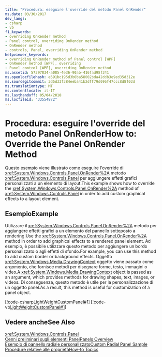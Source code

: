 ```yaml
---
title: "Procedura: eseguire l'override del metodo Panel OnRender"
ms.date: 03/30/2017
dev_langs:
- csharp
- vb
f1_keywords:
- overriding OnRender method
- Panel control, overriding OnRender method
- OnRender method
- controls, Panel, overriding OnRender method
helpviewer_keywords:
- overriding OnRender method of Panel control [WPF]
- OnRender method [WPF], overriding
- Panel control [WPF], overriding OnRender method
ms.assetid: 57397834-a085-4e36-90ab-416fad98f341
ms.openlocfilehash: e591bc195d3b0ba58002bda42ddb3e9ed35d312e
ms.sourcegitcommit: 3d5d33f384eeba41b2dff79d096f47ccc8d8f03d
ms.translationtype: MT
ms.contentlocale: it-IT
ms.lasthandoff: 05/04/2018
ms.locfileid: "33554872"
---
```

# <a name="how-to-override-the-panel-onrender-method"></a><span data-ttu-id="365c4-102">Procedura: eseguire l'override del metodo Panel OnRender</span><span class="sxs-lookup"><span data-stu-id="365c4-102">How to: Override the Panel OnRender Method</span></span>
<span data-ttu-id="365c4-103">Questo esempio viene illustrato come eseguire l'override di <xref:System.Windows.Controls.Panel.OnRender%2A> metodo <xref:System.Windows.Controls.Panel> per aggiungere effetti grafici personalizzati a un elemento di layout.</span><span class="sxs-lookup"><span data-stu-id="365c4-103">This example shows how to override the <xref:System.Windows.Controls.Panel.OnRender%2A> method of <xref:System.Windows.Controls.Panel> in order to add custom graphical effects to a layout element.</span></span>  
  
## <a name="example"></a><span data-ttu-id="365c4-104">Esempio</span><span class="sxs-lookup"><span data-stu-id="365c4-104">Example</span></span>  
 <span data-ttu-id="365c4-105">Utilizzare il <xref:System.Windows.Controls.Panel.OnRender%2A> metodo per aggiungere effetti grafici a un elemento del pannello sottoposto a rendering.</span><span class="sxs-lookup"><span data-stu-id="365c4-105">Use the <xref:System.Windows.Controls.Panel.OnRender%2A> method in order to add graphical effects to a rendered panel element.</span></span> <span data-ttu-id="365c4-106">Ad esempio, è possibile utilizzare questo metodo per aggiungere un bordo personalizzato o agli effetti di sfondo.</span><span class="sxs-lookup"><span data-stu-id="365c4-106">For example, you can use this method to add custom border or background effects.</span></span> <span data-ttu-id="365c4-107">Oggetto <xref:System.Windows.Media.DrawingContext> oggetto viene passato come argomento, che fornisce metodi per disegnare forme, testo, immagini o video.</span><span class="sxs-lookup"><span data-stu-id="365c4-107">A <xref:System.Windows.Media.DrawingContext> object is passed as an argument, which provides methods for drawing shapes, text, images, or videos.</span></span> <span data-ttu-id="365c4-108">Di conseguenza, questo metodo è utile per la personalizzazione di un oggetto panel.</span><span class="sxs-lookup"><span data-stu-id="365c4-108">As a result, this method is useful for customization of a panel object.</span></span>  
  
 [!code-csharp[LightWeightCustomPanel#1](../../../../samples/snippets/csharp/VS_Snippets_Wpf/LightWeightCustomPanel/CSharp/OffsetPanel.cs#1)]
 [!code-vb[LightWeightCustomPanel#1](../../../../samples/snippets/visualbasic/VS_Snippets_Wpf/LightWeightCustomPanel/visualbasic/offsetpanel.vb#1)]  
  
## <a name="see-also"></a><span data-ttu-id="365c4-109">Vedere anche</span><span class="sxs-lookup"><span data-stu-id="365c4-109">See Also</span></span>  
 <xref:System.Windows.Controls.Panel>  
 [<span data-ttu-id="365c4-110">Cenni preliminari sugli elementi Panel</span><span class="sxs-lookup"><span data-stu-id="365c4-110">Panels Overview</span></span>](../../../../docs/framework/wpf/controls/panels-overview.md)  
 [<span data-ttu-id="365c4-111">Esempio di pannello radiale personalizzato</span><span class="sxs-lookup"><span data-stu-id="365c4-111">Custom Radial Panel Sample</span></span>](http://go.microsoft.com/fwlink/?LinkID=159982)  
 [<span data-ttu-id="365c4-112">Procedure relative alle proprietà</span><span class="sxs-lookup"><span data-stu-id="365c4-112">How-to Topics</span></span>](../../../../docs/framework/wpf/controls/panel-how-to-topics.md)
